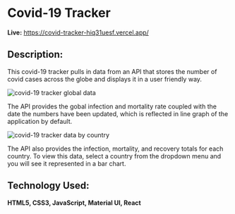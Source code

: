 # Covid-19 Tracker

**Live:** https://covid-tracker-hiq31uesf.vercel.app/

## Description:

This covid-19 tracker pulls in data from an API that stores the number of covid cases across the globe and displays it in a user friendly way.

![covid-19 tracker global data](./images/covid_global_data.png)

The API provides the gobal infection and mortality rate coupled with the date the numbers have been updated, which is reflected in line graph of the application by default.

![covid-19 tracker data by country](./images/covid_country_data.png)

The API also provides the infection, mortality, and recovery totals for each country. To view this data, select a country from the dropdown menu and you will see it represented in a bar chart.

## Technology Used:

**HTML5, CSS3, JavaScript, Material UI, React**
